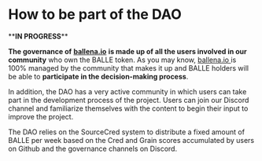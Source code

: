 # How to be part of the DAO

\*\***IN PROGRESS**\*\*

**The governance of** [**ballena.io**](https://ballena.io/) **is made up of all the users involved in our community** who own the BALLE token. As you may know, [ballena.io ](https://ballena.io/)is 100% managed by the community that makes it up and BALLE holders will be able to **participate in the decision-making process**. 

In addition, the DAO has a very active community in which users can take part in the development process of the project. Users can join our Discord channel and familiarize themselves with the content to begin their input to improve the project. 

The DAO relies on the SourceCred system to distribute a fixed amount of BALLE per week based on the Cred and Grain scores accumulated by users on Github and the governance channels on Discord.


